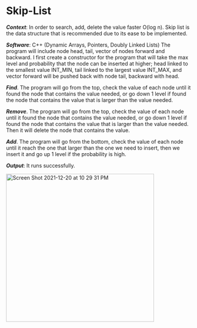 # Skip-List

***Context***: In order to search, add, delete the value faster O(log n). Skip list is the data structure that is recommended due to its ease to be implemented.

***Software***: C++ (Dynamic Arrays, Pointers, Doubly Linked Lists)
The program will include node head, tail, vector of nodes forward and backward. I first create a constructor for the program that will take the max level and probability that the node can be inserted at higher; head linked to the smallest value INT_MIN, tail linked to the largest value INT_MAX, and vector forward will be pushed back with node tail, backward with head.

*****Find*****. The program will go from the top, check the value of each node until it found the node that contains the value needed, or go down 1 level if found the node that contains the value that is larger than the value needed.

*****Remove*****. The program will go from the top, check the value of each node until it found the node that contains the value needed, or go down 1 level if found the node that contains the value that is larger than the value needed. Then it will delete the node that contains the value.

*****Add*****. The program will go from the bottom, check the value of each node until it reach the one that larger than the one we need to insert, then we insert it and go up 1 level if the probability is high.


***Output***: It runs successfully.


<img width="402" alt="Screen Shot 2021-12-20 at 10 29 31 PM" src="https://user-images.githubusercontent.com/76256179/147868850-8c9d51f3-e218-4767-b0a0-95c9c9a439a6.png">
